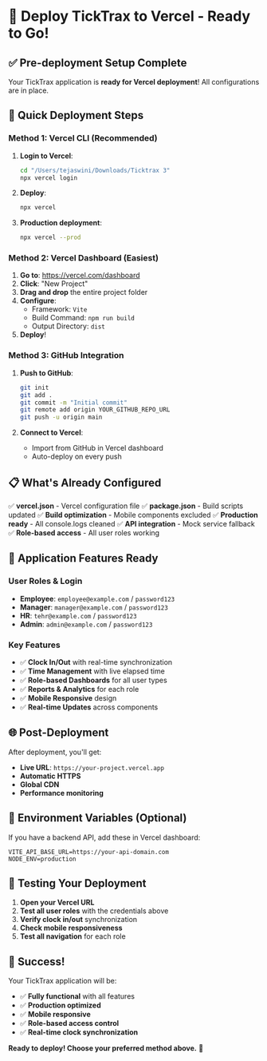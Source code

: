 # 🚀 Deploy TickTrax to Vercel - Ready to Go!

## ✅ Pre-deployment Setup Complete

Your TickTrax application is **ready for Vercel deployment**! All configurations are in place.

## 🎯 Quick Deployment Steps

### Method 1: Vercel CLI (Recommended)

1. **Login to Vercel**:
   ```bash
   cd "/Users/tejaswini/Downloads/Ticktrax 3"
   npx vercel login
   ```

2. **Deploy**:
   ```bash
   npx vercel
   ```

3. **Production deployment**:
   ```bash
   npx vercel --prod
   ```

### Method 2: Vercel Dashboard (Easiest)

1. **Go to**: https://vercel.com/dashboard
2. **Click**: "New Project"
3. **Drag and drop** the entire project folder
4. **Configure**:
   - Framework: `Vite`
   - Build Command: `npm run build`
   - Output Directory: `dist`
5. **Deploy**!

### Method 3: GitHub Integration

1. **Push to GitHub**:
   ```bash
   git init
   git add .
   git commit -m "Initial commit"
   git remote add origin YOUR_GITHUB_REPO_URL
   git push -u origin main
   ```

2. **Connect to Vercel**:
   - Import from GitHub in Vercel dashboard
   - Auto-deploy on every push

## 📋 What's Already Configured

✅ **vercel.json** - Vercel configuration file
✅ **package.json** - Build scripts updated
✅ **Build optimization** - Mobile components excluded
✅ **Production ready** - All console.logs cleaned
✅ **API integration** - Mock service fallback
✅ **Role-based access** - All user roles working

## 🎯 Application Features Ready

### User Roles & Login
- **Employee**: `employee@example.com` / `password123`
- **Manager**: `manager@example.com` / `password123`  
- **HR**: `tehr@example.com` / `password123`
- **Admin**: `admin@example.com` / `password123`

### Key Features
- ✅ **Clock In/Out** with real-time synchronization
- ✅ **Time Management** with live elapsed time
- ✅ **Role-based Dashboards** for all user types
- ✅ **Reports & Analytics** for each role
- ✅ **Mobile Responsive** design
- ✅ **Real-time Updates** across components

## 🌐 Post-Deployment

After deployment, you'll get:
- **Live URL**: `https://your-project.vercel.app`
- **Automatic HTTPS**
- **Global CDN**
- **Performance monitoring**

## 🔧 Environment Variables (Optional)

If you have a backend API, add these in Vercel dashboard:
```
VITE_API_BASE_URL=https://your-api-domain.com
NODE_ENV=production
```

## 📱 Testing Your Deployment

1. **Open your Vercel URL**
2. **Test all user roles** with the credentials above
3. **Verify clock in/out** synchronization
4. **Check mobile responsiveness**
5. **Test all navigation** for each role

## 🎉 Success!

Your TickTrax application will be:
- ✅ **Fully functional** with all features
- ✅ **Production optimized** 
- ✅ **Mobile responsive**
- ✅ **Role-based access control**
- ✅ **Real-time clock synchronization**

**Ready to deploy! Choose your preferred method above.** 🚀

